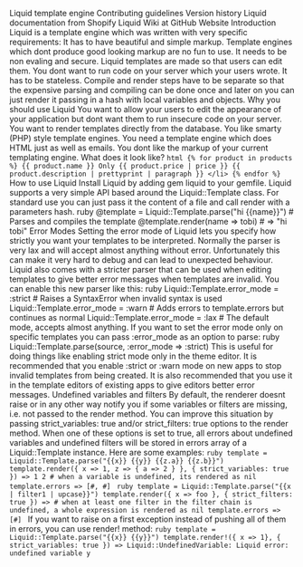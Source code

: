 Liquid template engine Contributing guidelines Version history Liquid documentation from Shopify Liquid Wiki at GitHub Website Introduction Liquid is a template engine which was written with very specific requirements: It has to have beautiful and simple markup. Template engines which dont produce good looking markup are no fun to use. It needs to be non evaling and secure. Liquid templates are made so that users can edit them. You dont want to run code on your server which your users wrote. It has to be stateless. Compile and render steps have to be separate so that the expensive parsing and compiling can be done once and later on you can just render it passing in a hash with local variables and objects. Why you should use Liquid You want to allow your users to edit the appearance of your application but dont want them to run insecure code on your server. You want to render templates directly from the database. You like smarty (PHP) style template engines. You need a template engine which does HTML just as well as emails. You dont like the markup of your current templating engine. What does it look like? ```html {% for product in products %} {{ product.name }} Only {{ product.price | price }} {{ product.description | prettyprint | paragraph }} </li> {% endfor %} ``` How to use Liquid Install Liquid by adding gem liquid to your gemfile. Liquid supports a very simple API based around the Liquid::Template class. For standard use you can just pass it the content of a file and call render with a parameters hash. ruby @template = Liquid::Template.parse("hi {{name}}") # Parses and compiles the template @template.render(name => tobi) # => "hi tobi" Error Modes Setting the error mode of Liquid lets you specify how strictly you want your templates to be interpreted. Normally the parser is very lax and will accept almost anything without error. Unfortunately this can make it very hard to debug and can lead to unexpected behaviour. Liquid also comes with a stricter parser that can be used when editing templates to give better error messages when templates are invalid. You can enable this new parser like this: ruby Liquid::Template.error_mode = :strict # Raises a SyntaxError when invalid syntax is used Liquid::Template.error_mode = :warn # Adds errors to template.errors but continues as normal Liquid::Template.error_mode = :lax # The default mode, accepts almost anything. If you want to set the error mode only on specific templates you can pass :error_mode as an option to parse: ruby Liquid::Template.parse(source, :error_mode => :strict) This is useful for doing things like enabling strict mode only in the theme editor. It is recommended that you enable :strict or :warn mode on new apps to stop invalid templates from being created. It is also recommended that you use it in the template editors of existing apps to give editors better error messages. Undefined variables and filters By default, the renderer doesnt raise or in any other way notify you if some variables or filters are missing, i.e. not passed to the render method. You can improve this situation by passing strict_variables: true and/or strict_filters: true options to the render method. When one of these options is set to true, all errors about undefined variables and undefined filters will be stored in errors array of a Liquid::Template instance. Here are some examples: ```ruby template = Liquid::Template.parse("{{x}} {{y}} {{z.a}} {{z.b}}") template.render({ x => 1, z => { a => 2 } }, { strict_variables: true }) => 1 2 # when a variable is undefined, its rendered as nil template.errors => [#, #] ``` ```ruby template = Liquid::Template.parse("{{x | filter1 | upcase}}") template.render({ x => foo }, { strict_filters: true }) => # when at least one filter in the filter chain is undefined, a whole expression is rendered as nil template.errors => [#] ``` If you want to raise on a first exception instead of pushing all of them in errors, you can use render! method: ```ruby template = Liquid::Template.parse("{{x}} {{y}}") template.render!({ x => 1}, { strict_variables: true }) => Liquid::UndefinedVariable: Liquid error: undefined variable y ```